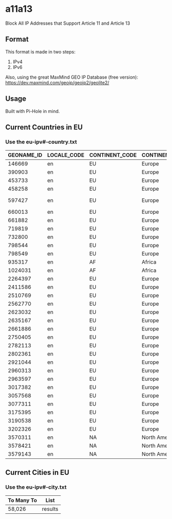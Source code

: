 # a11a13
Block All IP Addresses that Support Article 11 and Article 13

## Format
This format is made in two steps:
1. IPv4
2. IPv6

Also, using the great MaxMind GEO IP Database (free version): https://dev.maxmind.com/geoip/geoip2/geolite2/

## Usage
Built with Pi-Hole in mind.

## Current Countries in EU
### Use the eu-ipv#-country.txt
| GEONAME_ID | LOCALE_CODE | CONTINENT_CODE | CONTINENT_NAME | COUNTRY_ISO_CODE | COUNTRY_NAME |
| ---- | ---- | ---- | ---- | ---- | ---- |
| 146669 | en | EU | Europe | CY | Cyprus |
| 390903 | en | EU | Europe | GR | Greece |
| 453733 | en | EU | Europe | EE | Estonia |
| 458258 | en | EU | Europe | LV | Latvia |
| 597427 | en | EU | Europe | LT | Republic of Lithuania |
| 660013 | en | EU | Europe | FI | Finland |
| 661882 | en | EU | Europe | AX | Ã…land |
| 719819 | en | EU | Europe | HU | Hungary |
| 732800 | en | EU | Europe | BG | Bulgaria |
| 798544 | en | EU | Europe | PL | Poland |
| 798549 | en | EU | Europe | RO | Romania |
| 935317 | en | AF | Africa | RE | RÃ©union |
| 1024031 | en | AF | Africa | YT | Mayotte |
| 2264397 | en | EU | Europe | PT | Portugal |
| 2411586 | en | EU | Europe | GI | Gibraltar |
| 2510769 | en | EU | Europe | ES | Spain |
| 2562770 | en | EU | Europe | MT | Malta |
| 2623032 | en | EU | Europe | DK | Denmark |
| 2635167 | en | EU | Europe | GB | United Kingdom |
| 2661886 | en | EU | Europe | SE | Sweden |
| 2750405 | en | EU | Europe | NL | Netherlands |
| 2782113 | en | EU | Europe | AT | Austria |
| 2802361 | en | EU | Europe | BE | Belgium |
| 2921044 | en | EU | Europe | DE | Germany |
| 2960313 | en | EU | Europe | LU | Luxembourg |
| 2963597 | en | EU | Europe | IE | Ireland |
| 3017382 | en | EU | Europe | FR | France |
| 3057568 | en | EU | Europe | SK | Slovakia |
| 3077311 | en | EU | Europe | CZ | Czechia |
| 3175395 | en | EU | Europe | IT | Italy |
| 3190538 | en | EU | Europe | SI | Slovenia |
| 3202326 | en | EU | Europe | HR | Croatia |
| 3570311 | en | NA | North America | MQ | Martinique |
| 3578421 | en | NA | North America | MF | Saint Martin |
| 3579143 | en | NA | North America | GP | Guadeloupe |

## Current Cities in EU
### Use the eu-ipv#-city.txt
| To Many To | List |
| ---------- | ---- |
| 58,026 | results |
